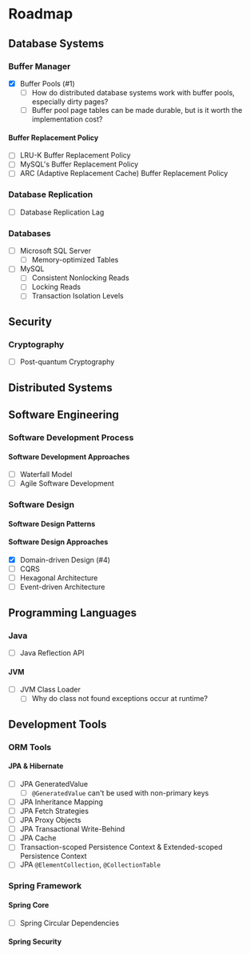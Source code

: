 # Roadmap

## Database Systems

### Buffer Manager

- [x] Buffer Pools (#1)
  - [ ] How do distributed database systems work with buffer pools, especially dirty pages?
  - [ ] Buffer pool page tables can be made durable, but is it worth the implementation cost?

#### Buffer Replacement Policy

- [ ] LRU-K Buffer Replacement Policy
- [ ] MySQL's Buffer Replacement Policy
- [ ] ARC (Adaptive Replacement Cache) Buffer Replacement Policy

### Database Replication

- [ ] Database Replication Lag

### Databases

- [ ] Microsoft SQL Server
  - [ ] Memory-optimized Tables
- [ ] MySQL
  - [ ] Consistent Nonlocking Reads
  - [ ] Locking Reads
  - [ ] Transaction Isolation Levels

## Security

### Cryptography

- [ ] Post-quantum Cryptography

## Distributed Systems

## Software Engineering

### Software Development Process

#### Software Development Approaches

- [ ] Waterfall Model
- [ ] Agile Software Development

### Software Design

#### Software Design Patterns

#### Software Design Approaches

- [x] Domain-driven Design (#4)
- [ ] CQRS
- [ ] Hexagonal Architecture
- [ ] Event-driven Architecture

## Programming Languages

### Java

- [ ] Java Reflection API

#### JVM

- [ ] JVM Class Loader
  - [ ] Why do class not found exceptions occur at runtime?

## Development Tools

### ORM Tools

#### JPA & Hibernate

- [ ] JPA GeneratedValue
  - [ ] `@GeneratedValue` can't be used with non-primary keys
- [ ] JPA Inheritance Mapping
- [ ] JPA Fetch Strategies
- [ ] JPA Proxy Objects
- [ ] JPA Transactional Write-Behind
- [ ] JPA Cache
- [ ] Transaction-scoped Persistence Context & Extended-scoped Persistence Context
- [ ] JPA `@ElementCollection`, `@CollectionTable`

### Spring Framework

#### Spring Core

- [ ] Spring Circular Dependencies

#### Spring Security
